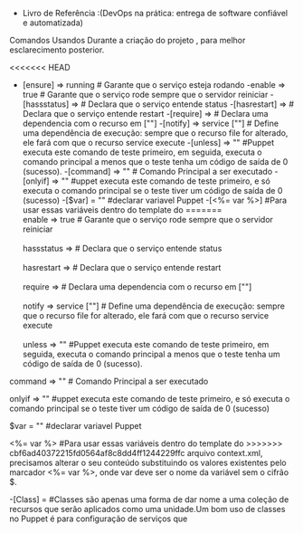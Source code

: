 
* Livro de Referência :(DevOps na prática: entrega de software confiável e automatizada)


Comandos Usandos Durante a criação do projeto , para melhor esclarecimento posterior.

<<<<<<< HEAD

- [ensure] => running # Garante que o serviço esteja rodando
-enable => true # Garante que o serviço rode sempre que o servidor reiniciar
-[hassstatus] => # Declara que o serviço entende status
-[hasrestart] => # Declara que o serviço entende restart
-[require] => # Declara uma dependencia com o recurso em [""]
-[notify] => service [""] # Define uma dependência de execução: sempre que
o recurso file for alterado, ele fará com que o recurso service execute 
-[unless] => ""  #Puppet executa este comando de teste primeiro, em seguida, executa o comando principal a menos que o teste tenha um código de saída de 0 (sucesso). 
-[command] => "" # Comando Principal a ser executado
-[onlyif] => "" #uppet executa este comando de teste primeiro, e só executa o comando principal se o teste tiver um código de saída de 0 (sucesso)
-[$var] = "" #declarar variavel Puppet
-[<%= var %>] #Para usar essas variáveis dentro do template do 
=======
<br>enable => true # Garante que o serviço rode sempre que o servidor reiniciar</br>
<br>hassstatus => # Declara que o serviço entende status</br>
<br>hasrestart => # Declara que o serviço entende restart</br>
<br>require => # Declara uma dependencia com o recurso em [""]</br>
<br>notify => service [""] # Define uma dependência de execução: sempre que
o recurso file for alterado, ele fará com que o recurso service execute </br>
<br>unless => ""  #Puppet executa este comando de teste primeiro, em seguida, executa o comando principal a menos que o teste tenha um código de saída de 0 (sucesso).</p> 
<p>command => "" # Comando Principal a ser executado</p>
<p>onlyif => "" #uppet executa este comando de teste primeiro, e só executa o comando principal se o teste tiver um código de saída de 0 (sucesso)</p>
<p>$var = "" #declarar variavel Puppet</p>
<p><%= var %> #Para usar essas variáveis dentro do template do 
>>>>>>> cbf6ad40372215fd0564af8c8dd4ff1244229ffc
arquivo context.xml, precisamos alterar o seu conteúdo substituindo
os valores existentes pelo marcador <%= var %>, onde var deve ser
o nome da variável sem o cifrão $.</p>
<p>-[Class] = #Classes são apenas uma
forma de dar nome a uma coleção de recursos que serão aplicados como uma
unidade.Um bom uso de classes no Puppet é para configuração de serviços que
<!-- <<<<<<< HEAD
você precisa instalar apenas uma vez no sistema
defined type =  # E uma coleção de recursos que pode
ser usada várias vezes em um mesmo manifesto
puppet apply --noop. # Esse comando simula uma execução do Puppet sem realizar
nenhuma alteração no sistema 
# My Python Examples
I do not consider myself a programmer. I create these little programs as experiments to play with Python, or to solve problems for myself. I would gladly accept pointers from others to improve, simplify, or make the code more efficient. If you would like to make any comments then please feel free to email me at craig@geekcomputers.co.uk.
These scripts contain important functions which help reduce human workload.
Code documentation is aligned correctly when the files are viewed in [Notepad++](https://notepad-plus-plus.org/).
- [Ensure](https://github.com/geekcomputers/Python/blob/master/batch_file_rename.py) - This batch renames a group of files in a given directory, once you pass the current and the new extensions.
você precisa instalar apenas uma vez no sistema</p>
<p>defined type =  # E uma coleção de recursos que pode
ser usada várias vezes em um mesmo manifesto</p>
<p>puppet apply --noop. # Esse comando simula uma execução do Puppet sem realizar
nenhuma alteração no sistema</p>
>>>>>>> cbf6ad40372215fd0564af8c8dd4ff1244229ffc






